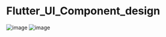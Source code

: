 # Flutter_UI_Component_design

![image](https://user-images.githubusercontent.com/118675435/225939791-7af3e3c7-1802-4761-b082-1115e8f58fca.png)
![image](https://user-images.githubusercontent.com/118675435/225956055-5298b36c-4555-4cf1-b49a-f509d3ec44ee.png)
